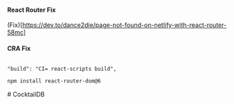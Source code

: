 #### React Router Fix

(Fix)[https://dev.to/dance2die/page-not-found-on-netlify-with-react-router-58mc]

#### CRA Fix

```

"build": "CI= react-scripts build",

```

```sh
npm install react-router-dom@6
```
#   C o c k t a i l D B  
 